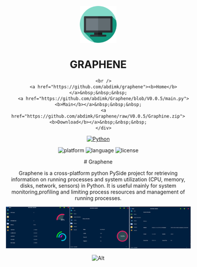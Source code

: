 

   
   
   <div align="center">
   <a href="https://github.com/abdimk/graphene"><img src="https://github.com/abdimk/Graphene/blob/V0.0.5/custom_UI/icons/tv.svg"  width="100" height="100" /></a>
        <br />
   <h1>GRAPHENE</h1>


        <br />
        <a href="https://github.com/abdimk/graphene"><b>Home</b></a>&nbsp;&nbsp;&nbsp;
        <a href="https://github.com/abdimk/Graphene/blob/V0.0.5/main.py"><b>Main</b></a>&nbsp;&nbsp;&nbsp;
        <a href="https://github.com/abdimk/Graphene/raw/V0.0.5/Graphine.zip"><b>Download</b></a>&nbsp;&nbsp;&nbsp;
        </div>

[![Python](http://forthebadge.com/images/badges/made-with-python.svg)](https://python.org)

<div align="center">

![platform](https://img.shields.io/badge/Platform-Windows-blue?style=flat-square&logo=windows) ![language](https://img.shields.io/badge/Language-Python%203-yellow?style=flat-square&logo=python) ![license](https://img.shields.io/badge/License-MIT-blueviolet?style=flat-square&logo=files)

</div>
# Graphene

Graphene is a cross-platform python PySide project for retrieving information on running processes and system utilization 
(CPU, memory, disks, network, sensors) in Python. It is useful mainly for system monitoring,profiling and limiting process 
resources and management of running processes.


<div align="center">
   <a href="https://github.com/abdimk/graphene"><img src="https://github.com/abdimk/Graphene/blob/V0.0.5/preview/merged.png" /></a>
   <br />


![Alt](https://repobeats.axiom.co/api/embed/7159ed7a31f167d99fe28fd0df0abcd257767e89.svg "Repobeats analytics image")

